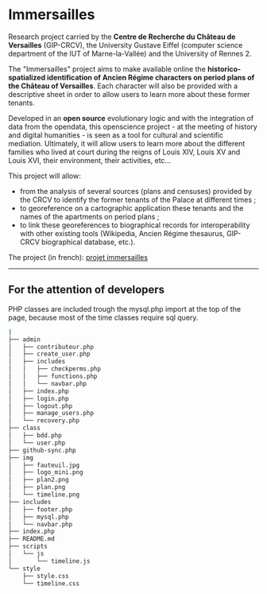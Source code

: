 # Immersailles

Research project carried by the **Centre de Recherche du Château de Versailles** (GIP-CRCV), the University Gustave Eiffel (computer science department of the IUT of Marne-la-Vallée) and the University of Rennes 2.

The "Immersailles" project aims to make available online the **historico-spatialized identification of Ancien Régime characters on period plans of the Château of Versailles**. Each character will also be provided with a descriptive sheet in order to allow users to learn more about these former tenants.

Developed in an **open source** evolutionary logic and with the integration of data from the opendata, this openscience project - at the meeting of history and digital humanities - is seen as a tool for cultural and scientific mediation. Ultimately, it will allow users to learn more about the different families who lived at court during the reigns of Louis XIV, Louis XV and Louis XVI, their environment, their activities, etc...

This project will allow:
-  from the analysis of several sources (plans and censuses) provided by the CRCV to identify the former tenants of the Palace at different times ;
-  to georeference on a cartographic application these tenants and the names of the apartments on period plans ;
-  to link these georeferences to biographical records for interoperability with other existing tools (Wikipedia, Ancien Régime thesaurus, GIP-CRCV biographical database, etc.).


The project (in french): [projet immersailles](http://chateauversailles-recherche.fr/francais/recherche/projets-scientifiques-et-recherche-appliquee/projet-fressin-2019-2022 "Google's Homepage")

------------------------------------------------------------------------------------
For the attention of developers
------------------------------------------------------------------------------------

PHP classes are included trough the mysql.php import at the top of the page, because most of the time classes require sql query.

```Bash
|
├── admin
│   ├── contributeur.php
│   ├── create_user.php
│   ├── includes
│   │   ├── checkperms.php
│   │   ├── functions.php
│   │   └── navbar.php
│   ├── index.php
│   ├── login.php
│   ├── logout.php
│   ├── manage_users.php
│   └── recovery.php
├── class
│   ├── bdd.php
│   └── user.php
├── github-sync.php
├── img
│   ├── fauteuil.jpg
│   ├── logo_mini.png
│   ├── plan2.png
│   ├── plan.png
│   └── timeline.png
├── includes
│   ├── footer.php
│   ├── mysql.php
│   └── navbar.php
├── index.php
├── README.md
├── scripts
│   └── js
│       └── timeline.js
└── style
    ├── style.css
    └── timeline.css
```
